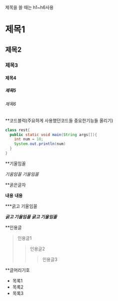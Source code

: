 제목을 쓸 때는 h1~h6사용
# 제목1

## 제목2

### 제목3

#### 제목4

##### 제목5

###### 제목6

**코드블럭(주요하게 사용했던코드들 중요한기능들 올리기)
```java
class rest{
  public static void main(String args[]){
    int num = 10;
    System.out.println(num)
  }
}
```

**기울임꼴

*기움임꼴*
_기울임꼴_

**굵은글자

**내용**
__내용__

***굵고 기울임꼴

***굵고 기울임꼴***
___굵고 기울임꼴___

**인용글
> 인용글1
> > 인용글2
> > > 인용글3

**글머리기호
+ 목록1
 + 목록2
  + 목록3
